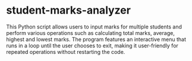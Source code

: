 # student-marks-analyzer
This Python script allows users to input marks for multiple students and perform various operations such as calculating total marks, average, highest and lowest marks. The program features an interactive menu that runs in a loop until the user chooses to exit, making it user-friendly for repeated operations without restarting the code.
